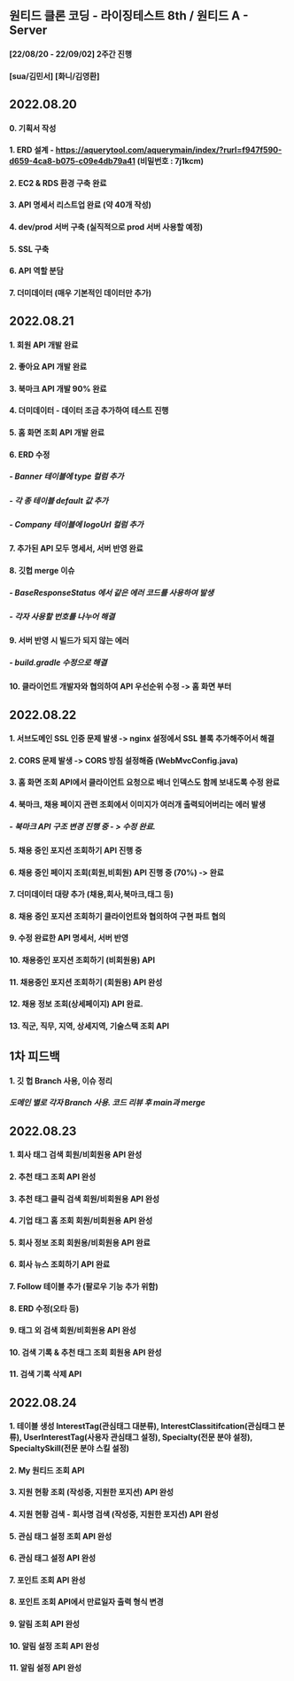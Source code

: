 ## 원티드 클론 코딩 - 라이징테스트 8th  / 원티드 A - Server

#### [22/08/20 - 22/09/02] 2주간 진행
 
#### [sua/김민서] [화니/김영환]

## 2022.08.20
#### 0. 기획서 작성
#### 1. ERD 설계 - https://aquerytool.com/aquerymain/index/?rurl=f947f590-d659-4ca8-b075-c09e4db79a41 (비밀번호 : 7j1kcm) 
#### 2. EC2 & RDS 환경 구축 완료
#### 3. API 명세서 리스트업 완료 (약 40개 작성)
#### 4. dev/prod 서버 구축 (실직적으로 prod 서버 사용할 예정)
#### 5. SSL 구축
#### 6. API 역할 분담
#### 7. 더미데이터 (매우 기본적인 데이터만 추가)


## 2022.08.21
#### 1. 회원 API 개발 완료
#### 2. 좋아요 API 개발 완료
#### 3. 북마크 API 개발 90% 완료
#### 4. 더미데이터 - 데이터 조금 추가하여 테스트 진행
#### 5. 홈 화면 조회 API 개발 완료
#### 6. ERD 수정
#####   - Banner 테이블에 type 컬럼 추가
#####   - 각 종 테이블 default 값 추가
#####   - Company 테이블에 logoUrl 컬럼 추가
#### 7. 추가된 API 모두 명세서, 서버 반영 완료
#### 8. 깃헙 merge 이슈
#####    - BaseResponseStatus 에서 같은 에러 코드를 사용하여 발생
#####    - 각자 사용할 번호를 나누어 해결
#### 9. 서버 반영 시 빌드가 되지 않는 에러
#####  - build.gradle 수정으로 해결
#### 10. 클라이언트 개발자와 협의하여 API 우선순위 수정 -> 홈 화면 부터


## 2022.08.22
#### 1. 서브도메인 SSL 인증 문제 발생 -> nginx 설정에서 SSL 블록 추가해주어서 해결
#### 2. CORS 문제 발생 -> CORS 방침 설정해줌 (WebMvcConfig.java) 
#### 3. 홈 화면 조회 API에서 클라이언트 요청으로 배너 인덱스도 함께 보내도록 수정 완료
#### 4. 북마크, 채용 페이지 관련 조회에서 이미지가 여러개 출력되어버리는 에러 발생
#####     - 북마크 API 구조 변경 진행 중 - > 수정 완료.
#### 5. 채용 중인 포지션 조회하기 API 진행 중 
#### 6. 채용 중인 페이지 조회(회원,비회원) API 진행 중 (70%) -> 완료
#### 7. 더미데이터 대량 추가 (채용,회사,북마크,태그 등)
#### 8. 채용 중인 포지션 조회하기 클라이언트와 협의하여 구현 파트 협의
#### 9. 수정 완료한 API 명세서, 서버 반영 
#### 10. 채용중인 포지션 조회하기 (비회원용) API  
#### 11. 채용중인 포지션 조회하기 (회원용) API 완성
#### 12. 채용 정보 조회(상세페이지) API 완료.
#### 13. 직군, 직무, 지역, 상세지역, 기술스택 조회 API 

## 1차 피드백
#### 1. 깃 헙 Branch 사용, 이슈 정리
##### 도메인 별로 각자 Branch 사용.  코드 리뷰 후 main과 merge

## 2022.08.23
#### 1. 회사 태그 검색 회원/비회원용 API 완성
#### 2. 추천 태그 조회 API 완성
#### 3. 추천 태그 클릭 검색 회원/비회원용 API  완성
#### 4. 기업 태그 홈 조회 회원/비회원용 API 완성
#### 5. 회사 정보 조회 회원용/비회원용 API 완료
#### 6. 회사 뉴스 조회하기 API 완료
#### 7. Follow 테이블 추가 (팔로우 기능 추가 위함)
#### 8. ERD 수정(오타 등)
#### 9. 태그 외 검색 회원/비회원용 API 완성
#### 10. 검색 기록 & 추천 태그 조회 회원용 API 완성
#### 11. 검색 기록 삭제 API 

## 2022.08.24
#### 1. 테이블 생성 InterestTag(관심태그 대분류), InterestClassitifcation(관심태그 분류), UserInterestTag(사용자 관심태그 설정), Specialty(전문 분야 설정), SpecialtySkill(전문 분야 스킬 설정)
#### 2. My 원티드 조회 API 
#### 3. 지원 현황 조회 (작성중, 지원한 포지션) API 완성
#### 4. 지원 현황 검색 - 회사명 검색 (작성중, 지원한 포지션) API 완성
#### 5. 관심 태그 설정 조회 API 완성
#### 6. 관심 태그 설정 API 완성 
#### 7. 포인트 조회 API 완성
#### 8. 포인트 조회 API에서 만료일자 출력 형식 변경
#### 9. 알림 조회 API 완성
#### 10. 알림 설정 조회 API 완성
#### 11. 알림 설정 API 완성 
